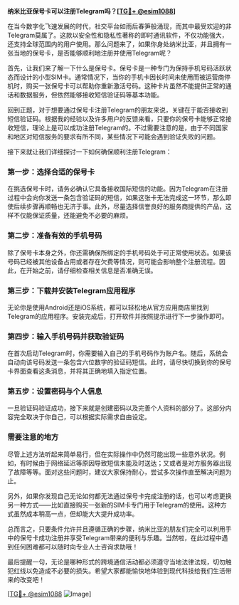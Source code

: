 **纳米比亚保号卡可以注册Telegram吗？[[TG💪+ @esim1088](https://t.me/s/esim1088)]**

在当今数字化飞速发展的时代，社交平台如雨后春笋般涌现，而其中最受欢迎的非Telegram莫属了。这款以安全性和隐私性著称的即时通讯软件，不仅功能强大，还支持全球范围内的用户使用。那么问题来了，如果你身处纳米比亚，并且拥有一张当地的保号卡，是否能够顺利地注册并使用Telegram呢？

首先，让我们来了解一下什么是保号卡。保号卡是一种专门为保持手机号码活跃状态而设计的小型SIM卡。通常情况下，当你的手机卡因长时间未使用而被运营商停机时，购买一张保号卡可以帮助你重新激活号码。这种卡片虽然不能提供正常的通话和数据服务，但依然能够接收短信验证码等基本功能。

回到正题，对于想要通过保号卡注册Telegram的朋友来说，关键在于能否接收到短信验证码。根据我的经验以及许多用户的反馈来看，只要你的保号卡能够正常接收短信，理论上是可以成功注册Telegram的。不过需要注意的是，由于不同国家和地区对短信服务的要求有所不同，某些情况下可能会遇到验证失败的问题。

接下来就让我们详细探讨一下如何确保顺利注册Telegram：

### 第一步：选择合适的保号卡

在挑选保号卡时，请务必确认它具备接收国际短信的功能。因为Telegram在注册过程中会向你发送一条包含验证码的短信，如果这张卡无法完成这一环节，那么即使后续步骤再顺畅也无济于事。此外，尽量选择信誉良好的服务商提供的产品，这样不仅能保证质量，还能避免不必要的麻烦。

### 第二步：准备有效的手机号码

除了保号卡本身之外，你还需确保所绑定的手机号码处于可正常使用状态。如果该号码已经被其他设备占用或者存在欠费等情况，则可能会影响整个注册流程。因此，在开始之前，请仔细检查相关信息是否准确无误。

### 第三步：下载并安装Telegram应用程序

无论你是使用Android还是iOS系统，都可以轻松地从官方应用商店里找到Telegram的应用程序。安装完成后，打开软件并按照提示进行下一步操作即可。

### 第四步：输入手机号码并获取验证码

在首次启动Telegram时，你需要输入自己的手机号码作为账户名。随后，系统会自动向该号码发送一条包含六位数字的验证码短信。此时，请尽快切换到你的保号卡界面查看这条消息，并将其正确地填入指定位置。

### 第五步：设置密码与个人信息

一旦验证码验证成功，接下来就是创建密码以及完善个人资料的部分了。这部分内容完全取决于你自己，可以根据实际需求自由设定。

### 需要注意的地方

尽管上述方法听起来简单易行，但在实际操作中仍然可能出现一些意外状况。例如，有时候由于网络延迟等原因导致短信未能及时送达；又或者是对方服务器出现了故障等等。面对这些问题时，建议大家保持耐心，尝试多次操作直至解决问题为止。

另外，如果你发现自己无论如何都无法通过保号卡完成注册的话，也可以考虑更换另一种方式——比如直接购买一张新的SIM卡专门用于Telegram的使用。这种方式虽然成本稍高一点，但却能大大提升成功率。

总而言之，只要条件允许并且遵循正确的步骤，纳米比亚的朋友们完全可以利用手中的保号卡成功注册并享受Telegram带来的便利与乐趣。当然啦，在此过程中遇到任何困难都可以随时向专业人士咨询求助哦！

最后提醒一句，无论是哪种形式的跨境通信活动都必须遵守当地法律法规，切勿触犯红线以免造成不必要的损失。希望大家都能愉快地体验到现代科技给我们生活带来的改变吧！

[[TG💪+ @esim1088](https://t.me/s/esim1088) ![Image](https://i.postimg.cc/4NQfJmqS/Snipaste-2025-05-13-00-14-12.png)]